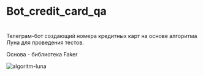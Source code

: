 # Bot_credit_card_qa
#
Телеграм-бот создающий номера кредитных карт на основе алгоритма Луна для проведения тестов.

Основа - библиотека Faker

![algoritm-luna](https://user-images.githubusercontent.com/106055633/183488330-6efba781-2aff-4805-b58a-211804bf0812.png)
